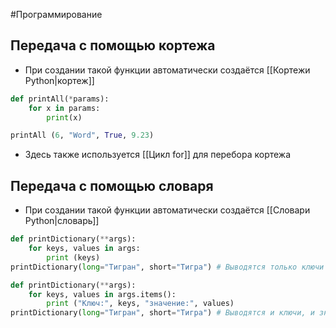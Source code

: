 #Программирование 
## Передача с помощью кортежа 
- При создании такой функции автоматически создаётся [[Кортежи Python|кортеж]]
```python
def printAll(*params):
	for x in params:
		print(x)

printAll (6, "Word", True, 9.23)
```
- Здесь также используется [[Цикл for]] для перебора кортежа 
## Передача с помощью словаря
- При создании такой функции автоматически создаётся [[Словари Python|словарь]]
```python
def printDictionary(**args):
    for keys, values in args:
        print (keys)
printDictionary(long="Тигран", short="Тигра") # Выводятся только ключи long и short
```

```python
def printDictionary(**args):
    for keys, values in args.items():
        print ("Ключ:", keys, "значение:", values)
printDictionary(long="Тигран", short="Тигра") # Выводятся и ключи, и значения
```